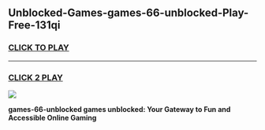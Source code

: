 
## Unblocked-Games-games-66-unblocked-Play-Free-131qi
<h3>
<a href="https://premium76.site?title=games-66-unblocked&ref=12A">CLICK TO PLAY</a></h3>
<hr>

<h3>
<a href="https://premium76.site?title=games-66-unblocked&ref=12A">CLICK 2 PLAY</a>
  
</h3>

<a href="https://premium76.site?title=games-66-unblocked&ref=12A"><img src="https://clearcache.store/games.png"></a>


**games-66-unblocked games unblocked: Your Gateway to Fun and Accessible Online Gaming**
